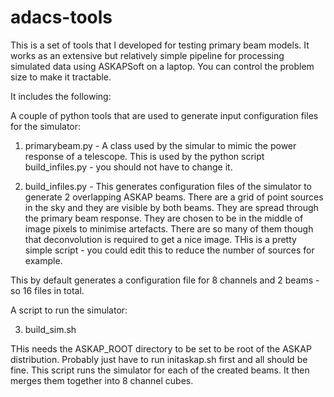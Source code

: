 # adacs-tools

This is a set of tools that I developed for testing primary beam models. It works as an extensive but relatively simple pipeline for processing simulated data using ASKAPSoft on a laptop. You can control the problem size to make it tractable.

It includes the following:

A couple of python tools that are used to generate input configuration files for the simulator:

1) primarybeam.py - A class used by the simular to mimic the power response of a telescope. This is used by the python script build_infiles.py - you should not have to change it.

2) build_infiles.py - This generates configuration files of the simulator to generate 2 overlapping ASKAP beams. There are a grid of point sources in the sky and they are visible by both beams. They are spread through the primary beam response. They are chosen to be in the middle of image pixels to minimise artefacts. There are so many of them though that deconvolution is required to get a nice image. THis is a pretty simple script - you could edit this to reduce the number of sources for example.

This by default generates a configuration file for 8 channels and 2 beams - so 16 files in total.

A script to run the simulator:

3) build_sim.sh

THis needs the ASKAP_ROOT directory to be set to be root of the ASKAP distribution. Probably just have to run initaskap.sh first and all should be fine. This script runs the simulator for each of the created beams. It then merges them together into 8 channel cubes.


